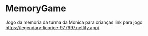 # MemoryGame
Jogo da memoria da turma da Monica para crianças
link para jogo https://legendary-licorice-977997.netlify.app/
